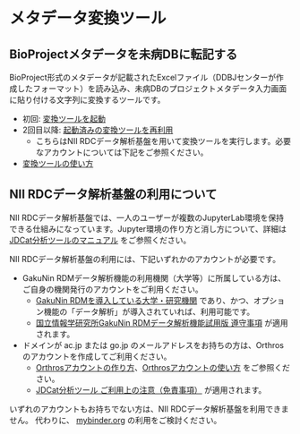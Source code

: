 # メタデータ変換ツール

## BioProjectメタデータを未病DBに転記する

BioProject形式のメタデータが記載されたExcelファイル（DDBJセンターが作成したフォーマット）を読み込み、未病DBのプロジェクトメタデータ入力画面に貼り付ける文字列に変換するツールです。

* 初回: [変換ツールを起動](https://binder.cs.rcos.nii.ac.jp/v2/gh/ikfj/mibyo-tools/HEAD?urlpath=lab%2Ftree%2Fmetadata-converter%2Fbioproject_excel_to_json.ipynb)
* 2回目以降: [起動済みの変換ツールを再利用](https://jupyter.cs.rcos.nii.ac.jp/hub/home)
    * こちらはNII RDCデータ解析基盤を用いて変換ツールを実行します。必要なアカウントについては下記をご参照ください。
* [変換ツールの使い方]()

## NII RDCデータ解析基盤の利用について

NII RDCデータ解析基盤では、一人のユーザーが複数のJupyterLab環境を保持できる仕組みになっています。Jupyter環境の作り方と消し方について、詳細は [JDCat分析ツールのマニュアル](https://meatwiki.nii.ac.jp/confluence/x/6QtIBQ) をご参照ください。

NII RDCデータ解析基盤の利用には、下記いずれかのアカウントが必要です。

* GakuNin RDMデータ解析機能の利用機関（大学等）に所属している方は、ご自身の機関発行のアカウントをご利用ください。
  * [GakuNin RDMを導入している大学・研究機関](https://support.rdm.nii.ac.jp/about/#a2) であり、かつ、オプション機能の「データ解析」が導入されていれば、利用可能です。
  * [国立情報学研究所GakuNin RDMデータ解析機能試用版 遵守事項](https://support.rdm.nii.ac.jp/item/GRDM_Data%20Analysis%20Function_matters%20to%20be%20observed.pdf) が適用されます。
* ドメインが ac.jp または go.jp のメールアドレスをお持ちの方は、Orthrosのアカウントを作成してご利用ください。
  * [Orthrosアカウントの作り方](https://meatwiki.nii.ac.jp/confluence/x/LwPABw)、[Orthrosアカウントの使い方](https://meatwiki.nii.ac.jp/confluence/x/EQTABw) をご参照ください。
  * [JDCat分析ツール ご利用上の注意（免責事項）](https://meatwiki.nii.ac.jp/confluence/x/bwxIBQ) が適用されます。

いずれのアカウントもお持ちでない方は、NII RDCデータ解析基盤を利用できません。
代わりに、 [mybinder.org](https://mybinder.org/) の利用をご検討ください。
